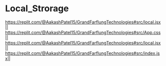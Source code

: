 # Local_Strorage
https://replit.com/@AakashPatel15/GrandFarflungTechnologies#src/local.jsx||
https://replit.com/@AakashPatel15/GrandFarflungTechnologies#src/App.css||
https://replit.com/@AakashPatel15/GrandFarflungTechnologies#src/local.jsx||
https://replit.com/@AakashPatel15/GrandFarflungTechnologies#src/index.jsx||
